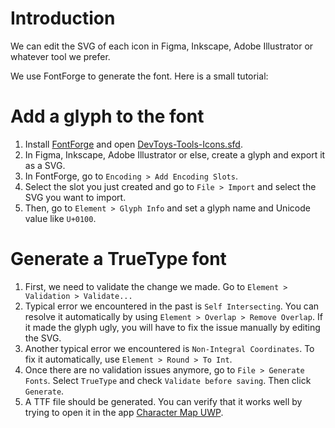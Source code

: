# Introduction

We can edit the SVG of each icon in Figma, Inkscape, Adobe Illustrator or whatever tool we prefer.

We use FontForge to generate the font. Here is a small tutorial:

# Add a glyph to the font

1. Install [FontForge](https://fontforge.org/en-US/) and open [DevToys-Tools-Icons.sfd](/assets/font/DevToys-Tools-Icons.sfd).
2. In Figma, Inkscape, Adobe Illustrator or else, create a glyph and export it as a SVG.
3. In FontForge, go to `Encoding > Add Encoding Slots`.
4. Select the slot you just created and go to `File > Import` and select the SVG you want to import.
5. Then, go to `Element > Glyph Info` and set a glyph name and Unicode value like `U+0100`.

# Generate a TrueType font

1. First, we need to validate the change we made. Go to `Element > Validation > Validate...`
2. Typical error we encountered in the past is `Self Intersecting`. You can resolve it automatically by using `Element > Overlap > Remove Overlap`. If it made the glyph ugly, you will have to fix the issue manually by editing the SVG.
3. Another typical error we encountered is `Non-Integral Coordinates`. To fix it automatically, use `Element > Round > To Int`.
4. Once there are no validation issues anymore, go to `File > Generate Fonts`. Select `TrueType` and check `Validate before saving`. Then click `Generate`.
5. A TTF file should be generated. You can verify that it works well by trying to open it in the app [Character Map UWP](https://apps.microsoft.com/store/detail/character-map-uwp/9WZDNCRDXF41?hl=en-us&gl=us).
